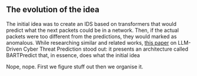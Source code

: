 ## The evolution of the idea

The initial idea was to create an IDS based on transformers that would predict what the next packets could be in a network. Then, if the actual packets were too different from the predictions, they would marked as anomalous.
While researching similar and related works, [this paper](https://arxiv.org/pdf/2501.01664) on LLM-Driven Cyber Threat Prediction stood out: it presents an architecture called BARTPredict that, in essence, does what the initial idea 

Nope, nope. First we figure stuff out then we organise it.